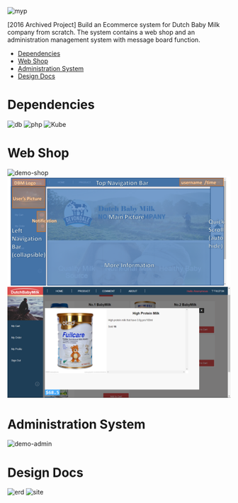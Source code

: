 ![myp](https://badgen.net/badge/2016/Archived/?color=grey&icon=github)

[2016 Archived Project] Build an Ecommerce system for Dutch Baby Milk company from scratch. The system contains a web shop and an administration management system with message board function.
- [Dependencies](#dependencies)
- [Web Shop](#shop)
- [Administration System](#admin)
- [Design Docs](#design)
  
# Dependencies
![db](https://badgen.net/badge/MariaDB/v10.3.16/?color=pink)
![php](https://badgen.net/badge/PHP/v7.1.30/?color=pink)
![Kube](https://badgen.net/badge/Kube.css/v5/?color=green)

<a name="shop"></a>
# Web Shop
![demo-shop](/design/demo-webstore.gif) 
![framework](/design/homepage_design.png) 
![product](/design/product.png) 

<a name="admin"></a>
# Administration System
![demo-admin](/design/demo-admin.gif) 

<a name="design"></a>
# Design Docs
![erd](/design/ERD.jpg)
![site](/design/site_map.jpg) 
